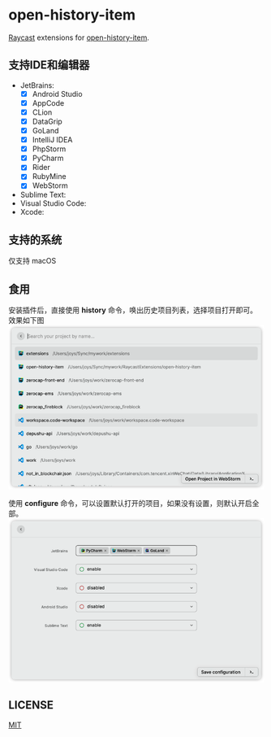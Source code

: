 # open-history-item

[Raycast](https://www.raycast.com/) extensions for [open-history-item](https://github.com/JoysKang/open-history-item).


## 支持IDE和编辑器

- JetBrains:
  - [x] Android Studio
  - [x] AppCode
  - [x] CLion
  - [x] DataGrip
  - [x] GoLand
  - [x] IntelliJ IDEA
  - [x] PhpStorm
  - [x] PyCharm
  - [x] Rider
  - [x] RubyMine
  - [x] WebStorm
- Sublime Text:
- Visual Studio Code:
- Xcode:


## 支持的系统
仅支持 macOS


## 食用
安装插件后，直接使用 **history** 命令，唤出历史项目列表，选择项目打开即可。效果如下图
![img.png](assets/history.png)

使用 **configure** 命令，可以设置默认打开的项目，如果没有设置，则默认开启全部。
![](assets/configure.png)

## LICENSE

[MIT](./LICENSE)